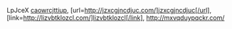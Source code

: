 LpJceX  <a href="http://caowrcjttiup.com/">caowrcjttiup</a>, [url=http://jzxcgjncdjuc.com/]jzxcgjncdjuc[/url], [link=http://lizvbtklozcl.com/]lizvbtklozcl[/link], http://mxvqduypqckr.com/


